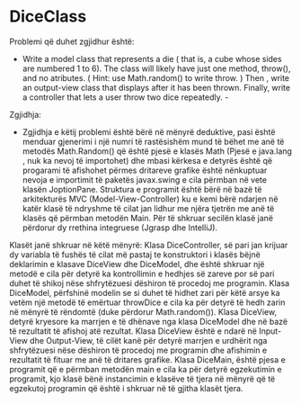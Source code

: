# DiceClass
Problemi që duhet zgjidhur është:
- Write a model class that represents a die ( that is, a cube whose sides are numbered 1 to 6).
The class will likely have just one method, throw(), and no atributes.
( Hint: use Math.random() to write throw. ) Then , write an output-view class that displays after it has been thrown.
Finally, write a controller that lets a user throw two dice repeatedly. -

Zgjidhja:
- Zgjidhja e këtij problemi është bërë në mënyrë deduktive, pasi është menduar gjenerimi i një numri të rastësishëm mund të bëhet me anë të metodës Math.Random() që është pjesë e klasës Math (Pjesë e java.lang , nuk ka nevoj të importohet) dhe mbasi kërkesa e detyrës është që progarami të afishohet përmes dritareve grafike është nënkuptuar nevoja e importimit të paketës javax.swing  e cila përmban në vete klasën JoptionPane. Struktura e programit është bërë në bazë të arkitekturës MVC (Model-View-Controller) ku e kemi bërë ndarjen në katër klasë të ndryshme të cilat jan lidhur me njëra tjetrën me anë të klasës që përmban metodën Main.
Për të shkruar secilën klasë janë përdorur dy rrethina integruese (Jgrasp dhe IntelliJ).

Klasët janë shkruar në këtë mënyrë:
Klasa DiceController, së pari jan krijuar dy variabla të fushës të cilat më pastaj te konstruktori i klasës bëjnë deklarimin e klasave DiceView dhe DiceModel, dhe është shkruar një metodë e cila për detyrë ka kontrollimin e hedhjes së zareve por së pari duhet të shikoj nëse shfrytëzuesi dëshiron të procedoj me programin.
Klasa DiceModel, përfshinë modelin se si duhet të hidhet zari për këtë arsye ka vetëm një metodë të emërtuar throwDice e cila ka për detyrë të hedh zarin në mënyrë të rëndomtë (duke përdorur Math.random()).
Klasa DiceView, detyrë kryesore ka marrjen e të dhënave nga klasa DiceModel dhe në bazë të rezultatit të afishoj atë rezultat. Klasa DiceView  është e ndarë në Input-View dhe Output-View, të cilët kanë për detyrë marrjen e urdhërit nga shfrytëzuesi nëse dëshiron të procedoj me programin dhe afishimin e rezultatit të fituar me anë të dritares grafike.
Klasa DiceMain, është pjesa e programit që e përmban metodën main e cila ka për detyrë egzekutimin e programit, kjo klasë bënë instancimin e klasëve të tjera në mënyrë që të egzekutoj programin që është i shkruar në të gjitha klasët tjera.


